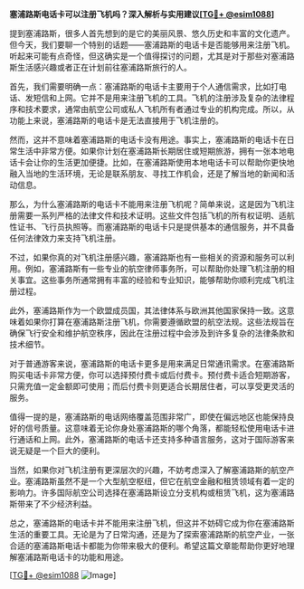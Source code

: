 **塞浦路斯电话卡可以注册飞机吗？深入解析与实用建议[[TG💪+ @esim1088](https://t.me/s/esim1088)]**

提到塞浦路斯，很多人首先想到的是它的美丽风景、悠久历史和丰富的文化遗产。但今天，我们要聊一个特别的话题——塞浦路斯的电话卡是否能够用来注册飞机。听起来可能有点奇怪，但这确实是一个值得探讨的问题，尤其是对于那些对塞浦路斯生活感兴趣或者正在计划前往塞浦路斯旅行的人。

首先，我们需要明确一点：塞浦路斯的电话卡主要用于个人通信需求，比如打电话、发短信和上网。它并不是用来注册飞机的工具。飞机的注册涉及复杂的法律程序和技术要求，通常由航空公司或私人飞机所有者通过专业的机构完成。所以，从功能上来说，塞浦路斯的电话卡是无法直接用于飞机注册的。

然而，这并不意味着塞浦路斯的电话卡没有用途。事实上，塞浦路斯的电话卡在日常生活中非常方便。如果你计划在塞浦路斯长期居住或短期旅游，拥有一张本地电话卡会让你的生活更加便捷。比如，在塞浦路斯使用本地电话卡可以帮助你更快地融入当地的生活环境，无论是联系朋友、寻找工作机会，还是了解当地的新闻和活动信息。

那么，为什么塞浦路斯的电话卡不能用来注册飞机呢？简单来说，这是因为飞机注册需要一系列严格的法律文件和技术证明。这些文件包括飞机的所有权证明、适航性证书、飞行员执照等。而塞浦路斯的电话卡只是提供基本的通信服务，并不具备任何法律效力来支持飞机注册。

不过，如果你真的对飞机注册感兴趣，塞浦路斯也有一些相关的资源和服务可以利用。例如，塞浦路斯有一些专业的航空律师事务所，可以帮助你处理飞机注册的相关事宜。这些事务所通常拥有丰富的经验和专业知识，能够帮助你顺利完成飞机注册过程。

此外，塞浦路斯作为一个欧盟成员国，其法律体系与欧洲其他国家保持一致。这意味着如果你打算在塞浦路斯注册飞机，你需要遵循欧盟的航空法规。这些法规旨在确保飞行安全和维护航空秩序，因此在注册过程中会涉及到许多复杂的法律条款和技术细节。

对于普通游客来说，塞浦路斯的电话卡更多是用来满足日常通讯需求。在塞浦路斯购买电话卡非常方便，你可以选择预付费卡或后付费卡。预付费卡适合短期游客，只需充值一定金额即可使用；而后付费卡则更适合长期居住者，可以享受更灵活的服务。

值得一提的是，塞浦路斯的电话网络覆盖范围非常广，即使在偏远地区也能保持良好的信号质量。这意味着无论你身处塞浦路斯的哪个角落，都能轻松使用电话卡进行通话和上网。此外，塞浦路斯的电话卡还支持多种语言服务，这对于国际游客来说无疑是一个巨大的便利。

当然，如果你对飞机注册有更深层次的兴趣，不妨考虑深入了解塞浦路斯的航空产业。塞浦路斯虽然不是一个大型航空枢纽，但它在航空金融和租赁领域有着一定的影响力。许多国际航空公司选择在塞浦路斯设立分支机构或租赁飞机，这为塞浦路斯带来了不少经济利益。

总之，塞浦路斯的电话卡并不能用来注册飞机，但这并不妨碍它成为你在塞浦路斯生活的重要工具。无论是为了日常沟通，还是为了探索塞浦路斯的航空产业，一张合适的塞浦路斯电话卡都能为你带来极大的便利。希望这篇文章能帮助你更好地理解塞浦路斯电话卡的功能和用途。

[[TG💪+ @esim1088](https://t.me/s/esim1088) ![Image](https://i.postimg.cc/4NQfJmqS/Snipaste-2025-05-13-00-14-12.png)]